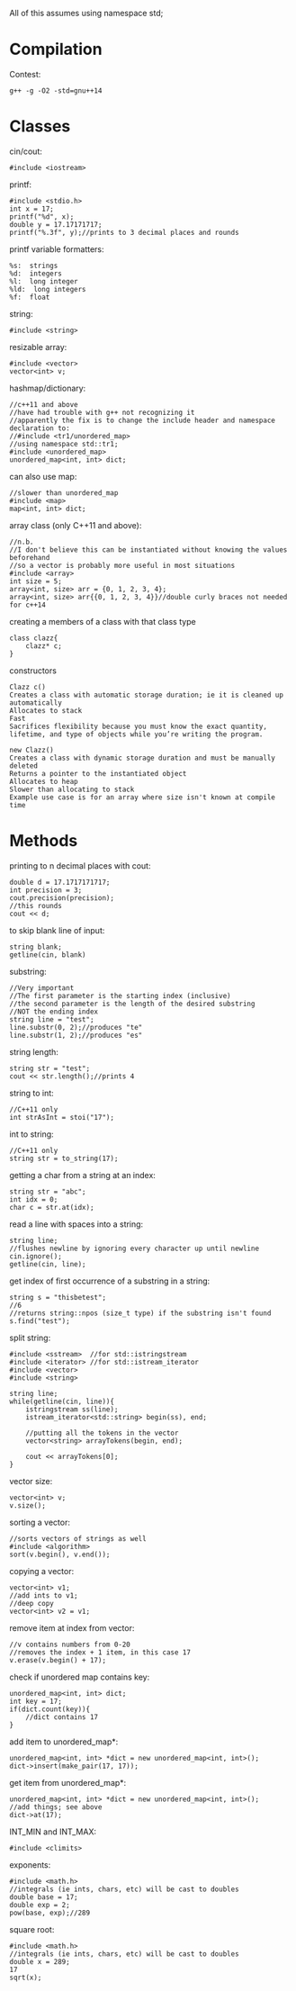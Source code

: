 All of this assumes using namespace std;

# Compilation

Contest:

	g++ -g -O2 -std=gnu++14

# Classes
cin/cout:

	#include <iostream>

printf:

	#include <stdio.h>
	int x = 17;
	printf("%d", x);
	double y = 17.17171717;
	printf("%.3f", y);//prints to 3 decimal places and rounds

printf variable formatters:

	%s:  strings
	%d:  integers
	%l:  long integer
	%ld:  long integers
	%f:  float
	
string:

	#include <string>

resizable array:

	#include <vector>
	vector<int> v;

hashmap/dictionary:

	//c++11 and above
	//have had trouble with g++ not recognizing it
	//apparently the fix is to change the include header and namespace declaration to:
	//#include <tr1/unordered_map>
	//using namespace std::tr1;
	#include <unordered_map>
	unordered_map<int, int> dict;

can also use map:

	//slower than unordered_map
	#include <map>
	map<int, int> dict;

array class (only C++11 and above):

	//n.b.
	//I don't believe this can be instantiated without knowing the values beforehand
	//so a vector is probably more useful in most situations
	#include <array>
	int size = 5;
	array<int, size> arr = {0, 1, 2, 3, 4};
	array<int, size> arr{{0, 1, 2, 3, 4}}//double curly braces not needed for c++14

creating a members of a class with that class type

	class clazz{
		clazz* c;
	}
	
constructors

	Clazz c()
	Creates a class with automatic storage duration; ie it is cleaned up automatically
	Allocates to stack
	Fast
	Sacrifices flexibility because you must know the exact quantity, lifetime, and type of objects while you’re writing the program.
	
	new Clazz()
	Creates a class with dynamic storage duration and must be manually deleted
	Returns a pointer to the instantiated object
	Allocates to heap
	Slower than allocating to stack
	Example use case is for an array where size isn't known at compile time

# Methods
printing to n decimal places with cout:

	double d = 17.1717171717;
	int precision = 3;
	cout.precision(precision);
	//this rounds
	cout << d;

to skip blank line of input:

	string blank;
	getline(cin, blank)
	
substring:

	//Very important
	//The first parameter is the starting index (inclusive)
	//the second parameter is the length of the desired substring
	//NOT the ending index
	string line = "test";
	line.substr(0, 2);//produces "te"
	line.substr(1, 2);//produces "es"
	
string length:

	string str = "test";
	cout << str.length();//prints 4
	
string to int:

	//C++11 only
	int strAsInt = stoi("17");

int to string:

	//C++11 only
	string str = to_string(17);

getting a char from a string at an index:

	string str = "abc";
	int idx = 0;
	char c = str.at(idx);
	
read a line with spaces into a string:

	string line;
	//flushes newline by ignoring every character up until newline
	cin.ignore();
	getline(cin, line);
	
get index of first occurrence of a substring in a string:

	string s = "thisbetest";
	//6
	//returns string::npos (size_t type) if the substring isn't found
	s.find("test");
	
split string:

	#include <sstream>  //for std::istringstream
	#include <iterator> //for std::istream_iterator
	#include <vector>
	#include <string>
	
	string line;
	while(getline(cin, line)){
		istringstream ss(line);
		istream_iterator<std::string> begin(ss), end;

		//putting all the tokens in the vector
		vector<string> arrayTokens(begin, end);

		cout << arrayTokens[0];
	}
	
vector size:

	vector<int> v;
	v.size();
	
sorting a vector:

	//sorts vectors of strings as well
	#include <algorithm>
	sort(v.begin(), v.end());

copying a vector:

	vector<int> v1;
	//add ints to v1;
	//deep copy
	vector<int> v2 = v1;

remove item at index from vector:

	//v contains numbers from 0-20
	//removes the index + 1 item, in this case 17
	v.erase(v.begin() + 17);

check if unordered map contains key:

	unordered_map<int, int> dict;
	int key = 17;
	if(dict.count(key)){
		//dict contains 17
	}

add item to unordered_map*:

	unordered_map<int, int> *dict = new unordered_map<int, int>();
	dict->insert(make_pair(17, 17));

get item from unordered_map*:

	unordered_map<int, int> *dict = new unordered_map<int, int>();
	//add things; see above
	dict->at(17);

INT_MIN and INT_MAX:

	#include <climits>

exponents:

	#include <math.h>
	//integrals (ie ints, chars, etc) will be cast to doubles
	double base = 17;
	double exp = 2;
	pow(base, exp);//289

square root:

	#include <math.h>
	//integrals (ie ints, chars, etc) will be cast to doubles
	double x = 289;
	17
	sqrt(x);
